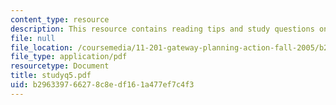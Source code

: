 ```yaml
---
content_type: resource
description: This resource contains reading tips and study questions on session 5.
file: null
file_location: /coursemedia/11-201-gateway-planning-action-fall-2005/b296339766278c8edf161a477ef7c4f3_studyq5.pdf
file_type: application/pdf
resourcetype: Document
title: studyq5.pdf
uid: b2963397-6627-8c8e-df16-1a477ef7c4f3
---
```

